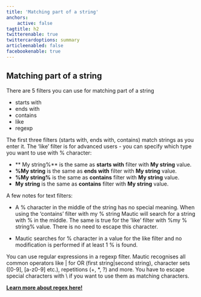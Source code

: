 ```yaml
---
title: 'Matching part of a string'
anchors:
    active: false
tagtitle: h2
twitterenable: true
twittercardoptions: summary
articleenabled: false
facebookenable: true
---
```


## Matching part of a string
There are 5 filters you can use for matching part of a string 

* starts with
* ends with
* contains
* like
* regexp

The first three filters (starts with, ends with, contains) match strings as you enter it. The ‘like’ filter is for advanced users - you can specify which type you want to use with % character:

* ** My string%** is the same as **starts with** filter with **My string** value.
* **%My string** is the same as **ends with** filter with **My string** value.
* **%My string%** is the same as **contains** filter with **My string** value.
* **My string** is the same as **contains** filter with **My string** value.

A few notes for text filters:

* A % character in the middle of the string has no special meaning. When using the ‘contains’ filter with my % string Mautic will search for a string with % in the middle. The same is true for the ‘like’ filter with %my % string% value. There is no need to escape this character.

* Mautic searches for % character in a value for the like filter and no modification is performed if at least 1 % is found.

You can use regular expressions in a regexp filter. Mautic recognises all common operators like | for OR (first string|second string), character sets ([0-9], [a-z0-9] etc.), repetitions (+, *, ?) and more. 
You have to escape special characters with \ if you want to use them as matching characters. 

**[Learn more about regex here!](https://dev.mysql.com/doc/refman/5.7/en/regexp.html)**
